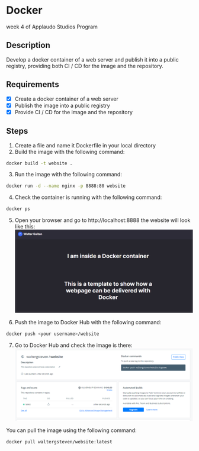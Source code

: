 # Docker
week 4 of Applaudo Studios Program

## Description

Develop a docker container of a web server and publish it into a public registry,
providing both CI / CD for the image and the repository.

## Requirements

- [x] Create a docker container of a web server
- [x] Publish the image into a public registry
- [x] Provide CI / CD for the image and the repository

## Steps

1. Create a file and name it Dockerfile in your local directory
2. Build the image with the following command:

```bash
docker build -t website .
```
3. Run the image with the following command:

```bash
docker run -d --name nginx -p 8888:80 website
```

4. Check the container is running with the following command:

```bash
docker ps
```

5. Open your browser and go to http://localhost:8888 the website will look like this:
![](assets/website.png)

6. Push the image to Docker Hub with the following command:

```bash
docker push <your username>/website
```

7. Go to Docker Hub and check the image is there:
![](assets/dockerhub.png)

You can pull the image using the following command:

```bash
docker pull waltergsteven/website:latest
```